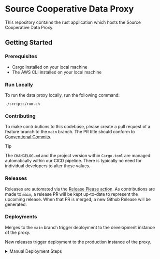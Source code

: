 # Source Cooperative Data Proxy

This repository contains the rust application which hosts the Source Cooperative Data Proxy.

## Getting Started

### Prerequisites

- Cargo installed on your local machine
- The AWS CLI installed on your local machine

### Run Locally

To run the data proxy locally, run the following command:

```
./scripts/run.sh
```

### Contributing

To make contributions to this codebase, please create a pull request of a feature branch to the `main` branch. The PR title should conform to [Conventional Commits](http://conventionalcommits.org/en/v1.0.0/).

> [!TIP]
> The `CHANGELOG.md` and the project version within `Cargo.toml` are managed automatically within our CICD pipeline. There is typically no need for individual developers to alter these values.

### Releases

Releases are automated via the [Release Please action](https://github.com/googleapis/release-please-action/). As contributions are made to `main`, a release PR will be kept up-to-date to represent the upcoming release. When that PR is merged, a new Github Release will be generated.

### Deployments

Merges to the `main` branch trigger deployment to the development instance of the proxy.

New releases trigger deployment to the production instance of the proxy.

<details>

<summary>Manual Deployment Steps</summary>

**⚠️ Manual deployment should only be necessary in extreme circumstances. Automated deployments via GitHub Workflows are preferred. ⚠️**

## Deployment

Before you begin the deployment process, ensure that you have the `SOURCE_KEY` environment variable set with the production key.

### Tagging Release

After committing your changes, tag the release and bump the version with the following command:

```
./scripts/tag-release.sh
```

### Building and Pushing Image

To build and push the docker image to ECR, run the following command:

```
./scripts/build-push.sh
```

### Deploying to ECS

To deploy the image to ECS, run the following command:

```
./scripts/deploy.sh
```

### Rolling Back a Deployment

To roll back a deployment, first checkout the code for the version that you want to roll back to. For example:

```
git checkout v0.1.12
```

Next, deploy the version to ECS:

```
./scripts/deploy.sh
```

</details>
